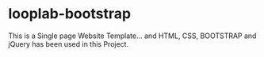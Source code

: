 # looplab-bootstrap
This is a Single page Website Template... and HTML, CSS, BOOTSTRAP and jQuery has been used in this Project.
